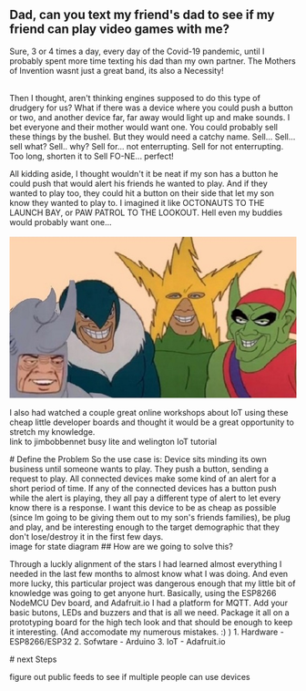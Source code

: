 ## Dad, can you text my friend's dad to see if my friend can play video games with me?

Sure, 3 or 4 times a day, every day of the Covid-19 pandemic, until I probably spent more time texting his dad than my own partner. The Mothers of Invention wasnt just a great band, its also a Necessity!

<br>Then I thought, aren't thinking engines supposed to do this type of drudgery for us? What if there was a device where you could push a button or two, and another device far, far away would light up and make sounds. I bet everyone and their mother would want one. You could probably sell these things by the bushel. But they would need a catchy name. Sell... Sell... sell what? Sell.. why? Sell for... not enterrupting. Sell for not enterrupting. Too long, shorten it to Sell FO-NE... perfect!
<p><p>
  
All kidding aside, I thought wouldn't it be neat if my son has a button he could push that would alert his friends he wanted to play. And if they wanted to play too, they could hit a button on their side that let my son know they wanted to play to. I imagined it like OCTONAUTS TO THE LAUNCH BAY, or PAW PATROL TO THE LOOKOUT. Hell even my buddies would probably want one...   
<br> ![meandtheboys](/images/meandtheboys.jpg)
<p> I also had watched a couple great online workshops about IoT using these cheap little developer boards and thought it would be a great opportunity to stretch my knowledge. 
  <br> link to jimbobbennet busy lite and welington IoT tutorial
<p> 
# Define the Problem
  So the use case is: Device sits minding its own business until someone wants to play. They push a button, sending a request to play. All connected devices make some kind of an alert for a short period of time. If any of the connected devices has a button push while the alert is playing, they all pay a different type of alert to let every know there is a response. I want this device to be as cheap as possible (since Im going to be giving them out to my son's friends families), be plug and play, and be interesting enough to the target demographic that they don't lose/destroy it in the first few days.
  <br> image for state diagram
  ## How are we going to solve this?
 <p>Through a luckly alignment of the stars I had learned almost everything I needed in the last few months to almost know what I was doing. And even more lucky, this particular project was dangerous enough that my little bit of knowledge was going to get anyone hurt. Basically, using the ESP8266 NodeMCU Dev board, and Adafruit.io I had a platform for MQTT. Add your basic butons, LEDs and buzzers and that is all we need. Package it all on a prototyping board for the high tech look and that should be enough to keep it interesting. (And accomodate my numerous mistakes. :) )
  1. Hardware - ESP8266/ESP32
  2. Sofwtare - Arduino
  3. IoT - Adafruit.io
   
   <p>
  # next Steps
  <p> figure out public feeds to see if multiple people can use devices
